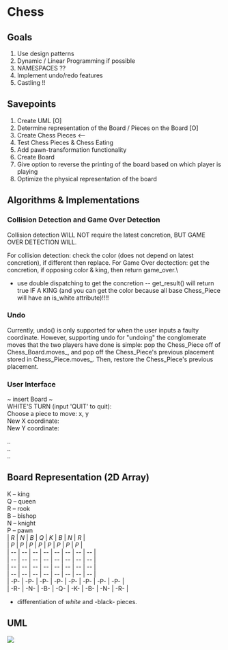 # Chess

## Goals
1. Use design patterns
2. Dynamic / Linear Programming if possible
3. NAMESPACES ??
4. Implement undo/redo features 
5. Castling !!

## Savepoints
1. Create UML [O]
2. Determine representation of the Board / Pieces on the Board [O]
3. Create Chess Pieces  <--
4. Test Chess Pieces & Chess Eating
5. Add pawn-transformation functionality
6. Create Board 
7. Give option to reverse the printing of the board based on which player is playing
8. Optimize the physical representation of the board

## Algorithms & Implementations
### Collision Detection and Game Over Detection
Collision detection WILL NOT require the latest concretion, BUT GAME OVER DETECTION WILL.

For collision detection: check the color (does not depend on latest concretion), if different then replace. 
For Game Over dectection: get the concretion, if opposing color & king, then return game_over.\
- use double dispatching to get the concretion -- get_result() will return true IF A KING (and you can get the color because all base Chess_Piece will have an is_white attribute)!!!!

### Undo
Currently, undo() is only supported for when the user inputs a faulty coordinate. However, supporting undo for "undoing" the conglomerate moves that the two players have done is simple: pop the Chess_Piece off of Chess_Board.moves_, and pop off the Chess_Piece's previous placement stored in Chess_Piece.moves_. Then, restore the Chess_Piece's previous placement.

### User Interface
~ insert Board ~ <br>
WHITE'S TURN (input 'QUIT' to quit): <br>
Choose a piece to move: x, y <br>
New X coordinate: <br>
New Y coordinate: <br>

.. <br>
.. <br>
.. <br>

## Board Representation (2D Array)
K – king <br>
Q – queen <br>
R – rook <br>
B – bishop <br>
N – knight <br>
P – pawn <br>
| *R* | *N* | *B* | *Q* | *K* | *B* | *N* | *R* | <br>
| *P* | *P* | *P* | *P* | *P* | *P* | *P* | *P* | <br>
|  -- |  -- |  -- |  -- |  -- |  -- |  -- |  -- | <br>
|  -- |  -- |  -- |  -- |  -- |  -- |  -- |  -- | <br>
|  -- |  -- |  -- |  -- |  -- |  -- |  -- |  -- | <br>
|  -- |  -- |  -- |  -- |  -- |  -- |  -- |  -- | <br>
| -P- | -P- | -P- | -P- | -P- | -P- | -P- | -P- | <br>
| -R- | -N- | -B- | -Q- | -K- | -B- | -N- | -R- | <br>

* differentiation of *white* and -black- pieces.


## UML
[![](https://mermaid.ink/img/pako:eNrtW1tv2zYU_iucghrK6qDvQhAgabBhCIp16dA91IVAS7RNRJZcknLipdlvHy-STIqk5TjasHjKQxLxXMnznUOKpB6DpEhREAVJBim9xnBO4BJMcsB_3rwBtyiDDBc5XeAVVa3vF4jS-CNGCQJnZ0X1fFVAktoMxdkZ-FCsUfwZZjiVquJPjECG5hub-_w7Z_8I73MP6Qbn84mP-DuBOZ0VZBlrpJr7khC4iTVXuevfL0zfFadTjbLwW4lQN9cVpoti1cl2WxR3nUw3OZ4vmKPL8U8wYQXZVCYzmNzFDnKH3B8LzJBbzpb8jCnmNCn5M1yi-Nc1InWrYle_ffFWNlUkBM8S5cwPhsaewJgfQrWnMobxVYmzFBHdkkHQwWBKCKA6cMNT4L1IDHCNZjjHMhW22XGFFnCNCwIz8A5wn8qEleJBiiC6VSEUA6mY_lCJy3wzUPyoCOLnBFBGYoJWBFE-SrLT4WkkWmUKbPmW9UDSakjiCDSD6006JfvAeSn-E8VMb904W5MiKwinTIsi09s5XoT6iHefY3BLeat3LeTO1c6PbZd3ezwaK-PK9hg81O6Nwab-99RneCV-R8Ywjwzmv3Rug4IeUFIyFE4FTiK9VIw8TkRgXeBU11HmaRE62ueIxQ8yoK2BVqSNnySHQpDNQCiiCoagWtHIMGXxWoxuLMafuryCSYJWLFxHrjw0-J_q_FAodlewxz5xinMLpK2m5yPU6XaPWD39N41JTPIhkYDkf_cwXiWHO3qtNHFrGBJmz4RR_CrQ7ULeSiax_jm2uUD0KXwhvN3Fvg_NnTOKNFJliwxPKzkkfciFA3Phkz8XxIL_9eQC2C8ZRKfC_iYWOUY1OuVDC53S3oDOg9DpRKV8Dzy2Ei071SMse9C3R2VWoajRr55a8FeODPjvf6WidjqOLRFUr3rMhGqY_vFcuFJmqlyorLaSoerckA39Z4PY0Du2XBB96jETXq5ujzSQcaizQD60ckB6MWRA_xmgdquPLQdUr_pcsPegcI88qKLRvBmox_a7gfJlyIY-s0Hs-BcZN8x9AteIIekdeAfEsQkQxybCTnLXSFpnAc3hx6NnY7tmCL2b2W6OtWjUtzJGju4ZTOLtsZNJrrE7udTio5NN1OdutyRwRx6I8XJTZsxES6tYWUdY-lifKWMojUWQbMxZwq04dND_71HYHqDJo9hbY36gdk4oNus8gdbl-lzD_Y8XxvTDa4lrGjh8unmr-xTuV7tbVVfvlKvKunJamTMoK156WOgsT5A4CaLXoT4t2Sys3uffeTrgi3giWaRk6Jkp9FC1xQWTewagu5TX_3Uc9p0AVsSKN8T5qmR1-eYWG4qzVti3B_4bWDwBEj2xOapfvn75qo-d5X2oGfIcx5sYtDVUqLUHpgVeW_K4IDzaG6RgJ0rbvmhYBXuDlRdUEUiwxYyApCxADcNllhX3FPDRACmezRDhUQcwmxcEs8WSgimkKAVcUlGbJQoXNZfxFBQzwBYIyB4rIOo5470F8thajqt1UrxWEyWHpHMhZAy0T3drFt6PDdNYepEi8LyItRcFiVjTxSs-ncd1SvehUKxAelX4TSwTetVI-Fqh3z7LdUWvKqdy2fNilc6ZwSqffYDcozp0FdgOrgHiA8SfCfHtmyxBsnq2r7XZ76z11ULjnTUR4khCZuvPaaTd8jT4iNybi7TbkTbZMyt7RKbVjndkXMx0sXj0esXuqr2TqLmm6WPxaPaKfVNHVpF-49TB4FHrE7qr9ixufPt33uugQ0hfa0i9N4OHkL6akG7fTabqDSqy79y3w27cbTYWI_cyyWcKBXwhsuMOuPaaKWG0Feq4cF6dR-pOtJYtO2hT0aig2L3hbb_DKXEJwcPFK0QcrqAC6-EKFHZe0AMBo0PEn4Uz1016YxvVsT_h3p7YBZZOjgEyrwEyfDEpv6JA4HIqdqASVi0lz8_rhosL8yMMi7rzI5-tgV9yhggvV6ix0LSYJprpsP54xcWpdcavyPgQxmTz7UME42CJyBLiNIgCmTaTgC342n0SRPzfFM1gmbFJMFYk_QstwVElGieUZF3JZLz3kEwCQeID_8RNwJIVnzZ5EkQzmFE0DsoV9wNVippWlAr3P1Qfg4k_T38DrYAPlw?type=png)](https://mermaid.live/edit#pako:eNrtW1tv2zYU_iucghrK6qDvQhAgabBhCIp16dA91IVAS7RNRJZcknLipdlvHy-STIqk5TjasHjKQxLxXMnznUOKpB6DpEhREAVJBim9xnBO4BJMcsB_3rwBtyiDDBc5XeAVVa3vF4jS-CNGCQJnZ0X1fFVAktoMxdkZ-FCsUfwZZjiVquJPjECG5hub-_w7Z_8I73MP6Qbn84mP-DuBOZ0VZBlrpJr7khC4iTVXuevfL0zfFadTjbLwW4lQN9cVpoti1cl2WxR3nUw3OZ4vmKPL8U8wYQXZVCYzmNzFDnKH3B8LzJBbzpb8jCnmNCn5M1yi-Nc1InWrYle_ffFWNlUkBM8S5cwPhsaewJgfQrWnMobxVYmzFBHdkkHQwWBKCKA6cMNT4L1IDHCNZjjHMhW22XGFFnCNCwIz8A5wn8qEleJBiiC6VSEUA6mY_lCJy3wzUPyoCOLnBFBGYoJWBFE-SrLT4WkkWmUKbPmW9UDSakjiCDSD6006JfvAeSn-E8VMb904W5MiKwinTIsi09s5XoT6iHefY3BLeat3LeTO1c6PbZd3ezwaK-PK9hg81O6Nwab-99RneCV-R8Ywjwzmv3Rug4IeUFIyFE4FTiK9VIw8TkRgXeBU11HmaRE62ueIxQ8yoK2BVqSNnySHQpDNQCiiCoagWtHIMGXxWoxuLMafuryCSYJWLFxHrjw0-J_q_FAodlewxz5xinMLpK2m5yPU6XaPWD39N41JTPIhkYDkf_cwXiWHO3qtNHFrGBJmz4RR_CrQ7ULeSiax_jm2uUD0KXwhvN3Fvg_NnTOKNFJliwxPKzkkfciFA3Phkz8XxIL_9eQC2C8ZRKfC_iYWOUY1OuVDC53S3oDOg9DpRKV8Dzy2Ei071SMse9C3R2VWoajRr55a8FeODPjvf6WidjqOLRFUr3rMhGqY_vFcuFJmqlyorLaSoerckA39Z4PY0Du2XBB96jETXq5ujzSQcaizQD60ckB6MWRA_xmgdquPLQdUr_pcsPegcI88qKLRvBmox_a7gfJlyIY-s0Hs-BcZN8x9AteIIekdeAfEsQkQxybCTnLXSFpnAc3hx6NnY7tmCL2b2W6OtWjUtzJGju4ZTOLtsZNJrrE7udTio5NN1OdutyRwRx6I8XJTZsxES6tYWUdY-lifKWMojUWQbMxZwq04dND_71HYHqDJo9hbY36gdk4oNus8gdbl-lzD_Y8XxvTDa4lrGjh8unmr-xTuV7tbVVfvlKvKunJamTMoK156WOgsT5A4CaLXoT4t2Sys3uffeTrgi3giWaRk6Jkp9FC1xQWTewagu5TX_3Uc9p0AVsSKN8T5qmR1-eYWG4qzVti3B_4bWDwBEj2xOapfvn75qo-d5X2oGfIcx5sYtDVUqLUHpgVeW_K4IDzaG6RgJ0rbvmhYBXuDlRdUEUiwxYyApCxADcNllhX3FPDRACmezRDhUQcwmxcEs8WSgimkKAVcUlGbJQoXNZfxFBQzwBYIyB4rIOo5470F8thajqt1UrxWEyWHpHMhZAy0T3drFt6PDdNYepEi8LyItRcFiVjTxSs-ncd1SvehUKxAelX4TSwTetVI-Fqh3z7LdUWvKqdy2fNilc6ZwSqffYDcozp0FdgOrgHiA8SfCfHtmyxBsnq2r7XZ76z11ULjnTUR4khCZuvPaaTd8jT4iNybi7TbkTbZMyt7RKbVjndkXMx0sXj0esXuqr2TqLmm6WPxaPaKfVNHVpF-49TB4FHrE7qr9ixufPt33uugQ0hfa0i9N4OHkL6akG7fTabqDSqy79y3w27cbTYWI_cyyWcKBXwhsuMOuPaaKWG0Feq4cF6dR-pOtJYtO2hT0aig2L3hbb_DKXEJwcPFK0QcrqAC6-EKFHZe0AMBo0PEn4Uz1016YxvVsT_h3p7YBZZOjgEyrwEyfDEpv6JA4HIqdqASVi0lz8_rhosL8yMMi7rzI5-tgV9yhggvV6ix0LSYJprpsP54xcWpdcavyPgQxmTz7UME42CJyBLiNIgCmTaTgC342n0SRPzfFM1gmbFJMFYk_QstwVElGieUZF3JZLz3kEwCQeID_8RNwJIVnzZ5EkQzmFE0DsoV9wNVippWlAr3P1Qfg4k_T38DrYAPlw)
